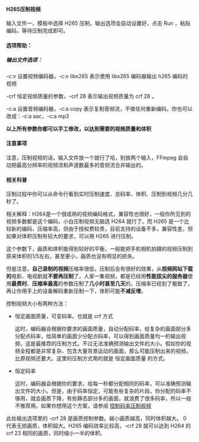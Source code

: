 #### H265压制视频

输入文件一，模板中选择 H265 压制，输出选项会自动设置好，点击 Run ，粘贴编码，等待压制完成即可。

 

#### 选项帮助：

##### 输出文件选项：

-c:v 设置视频编码器，-c:v libx265 表示使用 libx265 编码器输出 h265 编码的视频

-crf 恒定视频质量的参数，-crf 28 表示输出视频质量为 crf 28 。

-c:a 设置音频编码器，-c:a copy 表示复制音频流，不做任何重新编码。你也可以改成：-c:a aac，-c:a mp3

 **以上所有参数你都可以手工修改，以达到需要的视频质量和体积**

 

#### 注意事项

注意，压制视频的话，输入文件放一个就行了哈，别放两个输入，FFmpeg 会自动把最高分辨率的视频流和声道数最多的音频流合并输出的。

 

#### 相关科普

压制过程中你可以从命令行看到实时压制速度、总码率、体积、压制到视频几分几秒了。

相关解释：H264是一个很成熟的视频编码格式，兼容性也很好，一般你所见到的视频多数都是这个编码，小白压制视频无脑选 H264 就行了。而 H265 是一个比较新的编码，压缩率高，但由于授权费较贵，目前支持的设备不多，兼容性差，但如果对体积压制有较大的要求，可以用 H265 进行压制。

这个参数下，画质和体积能得到较好的平衡，一般能把手机相机拍摄的视频压制到原来体积的1/5左右，甚至更小，画质也没有明显的损失。

但是注意，**自己录制的视频**压缩率很低，压制后会有很好的效果，从**视频网站下载的**电影、电视剧就**不要再压制**了，人家一集视频，都是已经用**性能拔尖的服务器**使用**最费时**、**压缩率最高**的参数压制了**几小时甚至几天**的，压缩率已经到了极致了，再让你用手上的设备解码重新压制一下，体积可能**不减反增**。

控制视频大小有两种方法：

- 恒定画面质量，可变码率。也就是 crf 方式

  这时，编码器会根据你要求的画面质量，自动分配码率，给复杂的画面部分多分配点码率，给简单的画面少分配点码率，可以得到画面质量均一的输出视频，这是最推荐的压制方式。不过无法准确预测输出文件的大小。假如你的视频全程都是非常复杂、包含大量背景运动的画面，那么可能压制出来的视频，比原视频还要大。这里的压制方式用的就是 恒定画面质量 的方式。

- 恒定码率

  这时，编码器会根据你的要求，给每一秒都分配相同的码率，可以准确预测输出文件的大小。但是，由于码率恒定，可能有些复杂的片段，你分配的码率不够用，就会画质下降，有些静态部分多的画面，就浪费了很多码率，所以一般不推荐用。如果你想用这个方案，请参阅 [控制码率压制视频](#控制码率压制视频) 

此处输出选项里的 -crf 28 是画质控制参数。越小画质越高，同时体积越大。 0 代表无损画质，体积超大。H265 编码效率比较高，-crf 28 就可以达到 H264 的 crf 23 相同的画质，同时缩小一半的体积。

